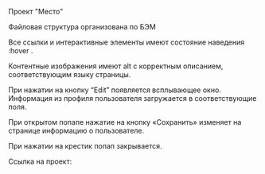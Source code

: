 

Проект "Место"

Файловая структура организована по БЭМ

Все ссылки и интерактивные элементы имеют состояние наведения :hover .

Контентные изображения имеют alt с корректным описанием, соответствующим языку страницы.

При нажатии на кнопку “Edit” появляется всплывающее окно. Информация из профиля пользователя загружается в соответствующие поля.

При открытом попапе нажатие на кнопку «Сохранить» изменяет на странице информацию о пользователе.

При нажатии на крестик попап закрывается.

Ссылка на проект: 